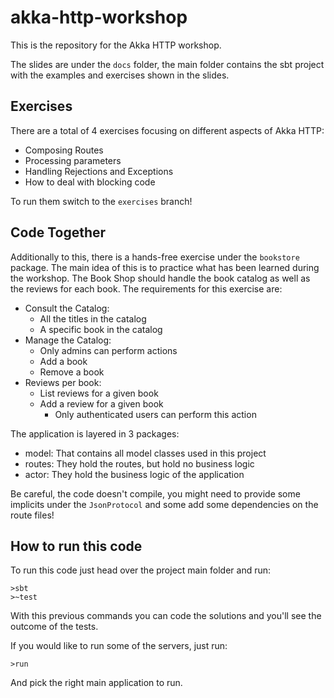 # akka-http-workshop

This is the repository for the Akka HTTP workshop.

The slides are under the `docs` folder, the main folder contains the sbt project with the examples and exercises shown in the slides.

## Exercises
There are a total of 4 exercises focusing on different aspects of Akka HTTP:
- Composing Routes
- Processing parameters
- Handling Rejections and Exceptions
- How to deal with blocking code

To run them switch to the `exercises` branch!

## Code Together
Additionally to this, there is a hands-free exercise under the `bookstore` package.
 The main idea of this is to practice what has been learned during the workshop.
 The Book Shop should handle the book catalog as well as the reviews for each book.
 The requirements for this exercise are:
 - Consult the Catalog:
    - All the titles in the catalog
    - A specific book in the catalog
 - Manage the Catalog:
    - Only admins can perform actions
    - Add a book
    - Remove a book
 - Reviews per book:
    - List reviews for a given book
    - Add a review for a given book
        - Only authenticated users can perform this action
        
The application is layered in 3 packages:
 - model: That contains all model classes used in this project
 - routes: They hold the routes, but hold no business logic
 - actor: They hold the business logic of the application
 
 Be careful, the code doesn't compile, you might need to provide some implicits under the `JsonProtocol` and some add some dependencies on the route files!
 
## How to run this code
To run this code just head over the project main folder and run:
```
>sbt
>~test
```
With this previous commands you can code the solutions and you'll see the outcome of the tests.

If you would like to run some of the servers, just run:
```
>run
```
And pick the right main application to run.
